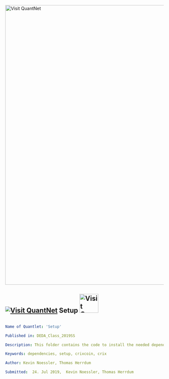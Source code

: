 [<img src="https://github.com/QuantLet/Styleguide-and-FAQ/blob/master/pictures/banner.png" width="888" alt="Visit QuantNet">](http://quantlet.de/)

## [<img src="https://github.com/QuantLet/Styleguide-and-FAQ/blob/master/pictures/qloqo.png" alt="Visit QuantNet">](http://quantlet.de/) **Setup** [<img src="https://github.com/QuantLet/Styleguide-and-FAQ/blob/master/pictures/QN2.png" width="60" alt="Visit QuantNet 2.0">](http://quantlet.de/)

```yaml

Name of Quantlet: 'Setup'

Published in: DEDA_Class_2019SS

Description: This folder contains the code to install the needed dependencies and thus create the development environment 

Keywords: dependencies, setup, crixcoin, crix

Author: Kevin Noessler, Thomas Herrdum

Submitted:  24. Jul 2019,  Kevin Noessler, Thomas Herrdum

```